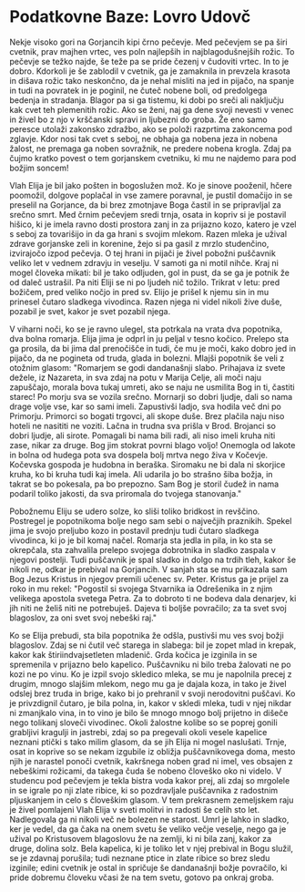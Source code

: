 # Podatkovne Baze: Lovro Udovč

Nekje visoko gori na Gorjancih kipi črno pečevje. Med pečevjem se pa širi cvetnik, prav majhen vrtec, ves poln najlepših in najblagodušnejših rožic. To pečevje se težko najde, še teže pa se pride čezenj v čudoviti vrtec. In to je dobro. Kdorkoli je še zablodil v cvetnik, ga je zamaknila in prevzela krasota in dišava rožic tako neskončno, da je nehal misliti na jed in pijačo, na spanje in tudi na povratek in je poginil, ne čuteč nobene boli, od predolgega bedenja in stradanja. Blagor pa si ga tistemu, ki dobi po sreči ali naključju kak cvet teh plemenitih rožic. Ako se ženi, naj ga dene svoji nevesti v venec in živel bo z njo v krščanski spravi in ljubezni do groba. Že eno samo peresce utolaži zakonsko zdražbo, ako se položi razprtima zakoncema pod zglavje. Kdor nosi tak cvet s seboj, ne obhaja ga nobena jeza in nobena žalost, ne premaga ga noben sovražnik, ne predere nobena krogla. Zdaj pa čujmo kratko povest o tem gorjanskem cvetniku, ki mu ne najdemo para pod božjim soncem!

Vlah Elija je bil jako pošten in bogoslužen mož. Ko je sinove pooženil, hčere poomožil, dolgove poplačal in vse zamere poravnal, je pustil domačijo in se preselil na Gorjance, da bi brez zmotnjave Boga častil in se pripravljal za srečno smrt. Med črnim pečevjem sredi trnja, osata in kopriv si je postavil hišico, ki je imela ravno dosti prostora zanj in za prijazno kozo, katero je vzel s seboj za tovarišijo in da ga hrani s svojim mlekom. Razen mleka je užival zdrave gorjanske zeli in korenine, žejo si pa gasil z mrzlo studenčino, izvirajočo izpod pečevja. O tej hrani in pijači je živel pobožni puščavnik veliko let v vednem zdravju in veselju. V samoti ga ni motil nihče. Kraj ni mogel človeka mikati: bil je tako odljuden, gol in pust, da se ga je potnik že od daleč ustrašil. Pa niti Eliji se ni po ljudeh nič tožilo. Trikrat v letu: pred božičem, pred veliko nočjo in pred sv. Elijo je prišel k njemu sin in mu prinesel čutaro sladkega vivodinca. Razen njega ni videl nikoli žive duše, pozabil je svet, kakor je svet pozabil njega.

V viharni noči, ko se je ravno ulegel, sta potrkala na vrata dva popotnika, dva bolna romarja. Elija jima je odprl in ju peljal v tesno kočico. Prelepo sta ga prosila, da bi jima dal prenočišče in tudi, če mu je moči, kako dobro jed in pijačo, da ne pogineta od truda, glada in bolezni. Mlajši popotnik še veli z otožnim glasom: "Romarjem se godi dandanašnji slabo. Prihajava iz svete dežele, iz Nazareta, in sva zdaj na potu v Marija Celje, ali moči naju zapuščajo, morala bova tukaj umreti, ako se naju ne usmilita Bog in ti, častiti starec! Po morju sva se vozila srečno. Mornarji so dobri ljudje, dali so nama drage volje vse, kar so sami imeli. Zapustivši ladjo, sva hodila več dni po Primorju. Primorci so bogati trgovci, ali skope duše. Brez plačila naju niso hoteli ne nasititi ne voziti. Lačna in trudna sva prišla v Brod. Brojanci so dobri ljudje, ali sirote. Pomagali bi nama bili radi, ali niso imeli kruha niti zase, nikar za druge. Bog jim stokrat povrni blago voljo! Onemogla od lakote in bolna od hudega pota sva dospela bolj mrtva nego živa v Kočevje. Kočevska gospoda je hudobna in beraška. Siromaku ne bi dala ni skorjice kruha, ko bi kruha tudi kaj imela. Ali udarila jo bo strašno šiba božja, in takrat se bo pokesala, pa bo prepozno. Sam Bog je storil čudež in nama podaril toliko jakosti, da sva priromala do tvojega stanovanja."

Pobožnemu Eliju se udero solze, ko sliši toliko bridkost in revščino. Postregel je popotnikoma bolje nego sam sebi o največjih praznikih. Spekel jima je svojo preljubo kozo in postavil prednju tudi čutaro sladkega vivodinca, ki jo je bil komaj načel. Romarja sta jedla in pila, in ko sta se okrepčala, sta zahvalila prelepo svojega dobrotnika in sladko zaspala v njegovi postelji. Tudi puščavnik je spal sladko in dolgo na trdih tleh, kakor še nikoli ne, odkar je prebival na Gorjancih. V sanjah sta se mu prikazala sam Bog Jezus Kristus in njegov premili učenec sv. Peter. Kristus ga je prijel za roko in mu rekel: "Pogostil si svojega Stvarnika ia Odrešenika in z njim velikega apostola svetega Petra. Za to dobroto ti ne bodeva dala denarjev, ki jih niti ne želiš niti ne potrebuješ. Dajeva ti boljše povračilo; za ta svet svoj blagoslov, za oni svet svoj nebeški raj."

Ko se Elija prebudi, sta bila popotnika že odšla, pustivši mu ves svoj božji blagoslov. Zdaj se ni čutil več starega in slabega: bil je zopet mlad in krepak, kakor kak štiriindvajsetleten mladenič. Grda kočica je izginila in se spremenila v prijazno belo kapelico. Puščavniku ni bilo treba žalovati ne po kozi ne po vinu. Ko je izpil svojo skledico mleka, se mu je napolnila precej z drugim, mnogo slajšim mlekom, nego mu ga je dajala koza, in tako je živel odslej brez truda in brige, kako bi jo prehranil v svoji nerodovitni puščavi. Ko je privzdignil čutaro, je bila polna, in, kakor v skledi mleka, tudi v njej nikdar ni zmanjkalo vina, in to vino je bilo še mnogo mnogo bolj prijetno in dišeče nego tolikanj sloveči vivodinec. Okoli žalostne kolibe so se poprej gonili grabljivi kragulji in jastrebi, zdaj so pa pregevali okoli vesele kapelice neznani ptički s tako milim glasom, da se jih Elija ni mogel naslušati. Trnje, osat in koprive so se nekam izgubile iz obližja puščavnikovega doma, mesto njih je narastel ponoči cvetnik, kakršnega noben grad ni imel, ves obsajen z nebeškimi rožicami, da takega čuda še nobeno človeško oko ni videlo. V studencu pod pečevjem je tekla bistra voda kakor prej, ali zdaj so mrgolele in se igrale po nji zlate ribice, ki so pozdravljale puščavnika z radostnim pljuskanjem in celo s človeškim glasom. V tem prekrasnem zemeljskem raju je živel pomlajeni Vlah Elija v sveti molitvi in radosti še celih sto let. Nadlegovala ga ni nikoli več ne bolezen ne starost. Umrl je lahko in sladko, ker je vedel, da ga čaka na onem svetu še veliko večje veselje, nego ga je užival po Kristusovem blagoslovu že na zemlji, ki ni bila zanj, kakor za druge, dolina solz. Bela kapelica, ki je toliko let v njej prebival in Bogu služil, se je zdavnaj porušila; tudi neznane ptice in zlate ribice so brez sledu izginile; edini cvetnik je ostal in spričuje še dandanašnji božje povračilo, ki pride dobremu človeku včasi že na tem svetu, gotovo pa onkraj groba.

